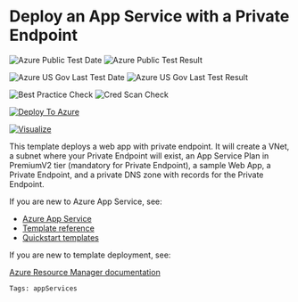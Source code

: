 # Deploy an App Service with a Private Endpoint

![Azure Public Test Date](https://azurequickstartsservice.blob.core.windows.net/badges/101-private-endpoint-webapp/PublicLastTestDate.svg)
![Azure Public Test Result](https://azurequickstartsservice.blob.core.windows.net/badges/101-private-endpoint-webapp/PublicDeployment.svg)

![Azure US Gov Last Test Date](https://azurequickstartsservice.blob.core.windows.net/badges/101-private-endpoint-webapp/FairfaxLastTestDate.svg)
![Azure US Gov Last Test Result](https://azurequickstartsservice.blob.core.windows.net/badges/101-private-endpoint-webapp/FairfaxDeployment.svg)

![Best Practice Check](https://azurequickstartsservice.blob.core.windows.net/badges/101-private-endpoint-webapp/BestPracticeResult.svg)
![Cred Scan Check](https://azurequickstartsservice.blob.core.windows.net/badges/101-private-endpoint-webapp/CredScanResult.svg)

[![Deploy To Azure](https://raw.githubusercontent.com/fathym-it/azure-quickstart-templates/master/1-CONTRIBUTION-GUIDE/images/deploytoazure.svg?sanitize=true)](https://portal.azure.com/#create/Microsoft.Template/uri/https%3A%2F%2Fraw.githubusercontent.com%2Ffathym-it%2Fazure-quickstart-templates%2Fmaster%2F101-private-endpoint-webapp%2Fazuredeploy.json)

[![Visualize](https://raw.githubusercontent.com/fathym-it/azure-quickstart-templates/master/1-CONTRIBUTION-GUIDE/images/visualizebutton.svg?sanitize=true)](http://armviz.io/#/?load=https%3A%2F%2Fraw.githubusercontent.com%2Ffathym-it%2Fazure-quickstart-templates%2Fmaster%2F101-private-endpoint-webapp%2Fazuredeploy.json)

This template deploys a web app with private endpoint.
It will create a VNet, a subnet where your Private Endpoint will exist, an App Service Plan in PremiumV2 tier (mandatory for Private Endpoint), a sample Web App, a Private Endpoint, and a private DNS zone with records for the Private Endpoint.

If you are new to Azure App Service, see:

- [Azure App Service](https://azure.microsoft.com/services/app-service/web/)
- [Template reference](https://docs.microsoft.com/azure/templates/microsoft.web/allversions)
- [Quickstart templates](https://azure.microsoft.com/resources/templates/?resourceType=Microsoft.Compute&pageNumber=1&sort=Popular&term=web+apps)

If you are new to template deployment, see:

[Azure Resource Manager documentation](https://docs.microsoft.com/azure/azure-resource-manager/)

`Tags: appServices`
